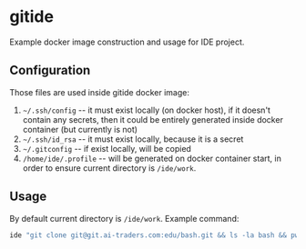 # gitide

Example docker image construction and usage for IDE project.

## Configuration
Those files are used inside gitide docker image:
1. `~/.ssh/config` -- it must exist locally (on docker host), if it doesn't contain
 any secrets, then it could be entirely generated inside docker container (but
 currently is not)
2. `~/.ssh/id_rsa` -- it must exist locally, because it is a secret
2. `~/.gitconfig` -- if exist locally, will be copied
3. `/home/ide/.profile` -- will be generated on docker container start, in order
 to ensure current directory is `/ide/work`.

## Usage
By default current directory is `/ide/work`. Example command:
```bash
ide "git clone git@git.ai-traders.com:edu/bash.git && ls -la bash && pwd"
```
